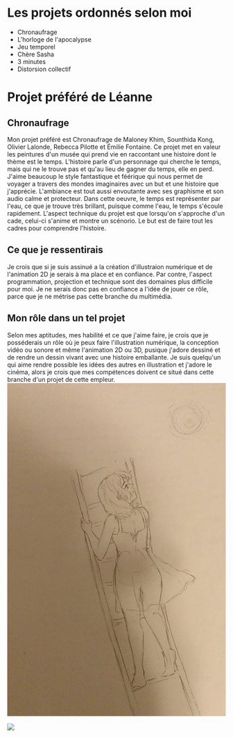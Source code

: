 # Les projets ordonnés selon moi
- Chronaufrage
- L'horloge de l'apocalypse
- Jeu temporel
- Chère Sasha
- 3 minutes
- Distorsion collectif

# Projet préféré de Léanne
## Chronaufrage
Mon projet préféré est Chronaufrage de Maloney Khim, Sounthida Kong, Olivier Lalonde, Rebecca Pilotte et Émilie Fontaine. Ce projet met en valeur les peintures d'un musée qui prend vie en raccontant une histoire dont le thème est le temps. L'histoire parle d'un personnage qui cherche le temps, mais qui ne le trouve pas et qu'au lieu de gagner du temps, elle en perd. J'aime beaucoup le style fantastique et féérique qui nous permet de voyager a travers des mondes imaginaires avec un but et une histoire que j'apprécie. L'ambiance est tout aussi envoutante avec ses graphisme et son audio calme et protecteur. Dans cette oeuvre, le temps est représenter par l'eau, ce que je trouve très brillant, puisque comme l'eau, le temps s'écoule rapidement. L'aspect technique du projet est que lorsqu'on s'approche d'un cade, celui-ci s'anime et montre un scénorio. Le but est de faire tout les cadres pour comprendre l'histoire. 
## Ce que je ressentirais 
Je crois que si je suis assinué a la création d'illustraion numérique et de l'animation 2D je serais à ma place et en confiance. Par contre, l'aspect programmation, projection et technique sont des domaines plus difficile pour moi. Je ne serais donc pas en confiance a l'idée de jouer ce rôle, parce que je ne métrise pas cette branche du multimédia.  
## Mon rôle dans un tel projet
Selon mes aptitudes, mes habilité et ce que j'aime faire, je crois que je posséderais un rôle où je peux faire l'illustration numérique, la conception vidéo ou sonore et même l'animation 2D ou 3D, pusique j'adore dessiné et de rendre un dessin vivant avec une histoire emballante. Je suis quelqu'un qui aime rendre possible les idées des autres en illustration et j'adore le cinéma, alors je crois que mes compétences doivent ce situé dans cette branche d'un projet de cette empleur.
![dessin](medias/photos/croquis.jpg)

![](/medias/photo/)
